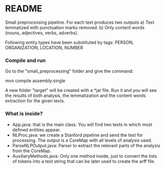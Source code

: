 # README #

Small preprocessing pipeline. For each text produces two outputs
a) Text lemmatized with punctuation marks removed.
b) Only content words (nouns, adjectives, verbs, adverbs).

Following entity types have been substituted by tags: PERSON, ORGANIZATION, LOCATION, NUMBER

### Compile  and run ###

Go to the "small_preprocessing" folder and give the command:

mvn compile assembly:single

A new folder "target" will be created with a *jar file. Run it and you will see the results of both analysis, the lemmatization and the content words extraction for the given texts.

### What is inside? ###

* App.java: that is the main class. You will find two texts in which most defined entities appear. 
* NLProc.java: we create a Stanford pipeline and send the text for processing. The output is a CoreMap with all levels of analysis used.
* ParseNLPOutput.java: Parser to extract the relevant parts of the analysis from the CoreMap. 
* AuxiliaryMethods.java: Only one method inside, just to convert the lists of tokens into a text string that can be later used to create the arff file.

